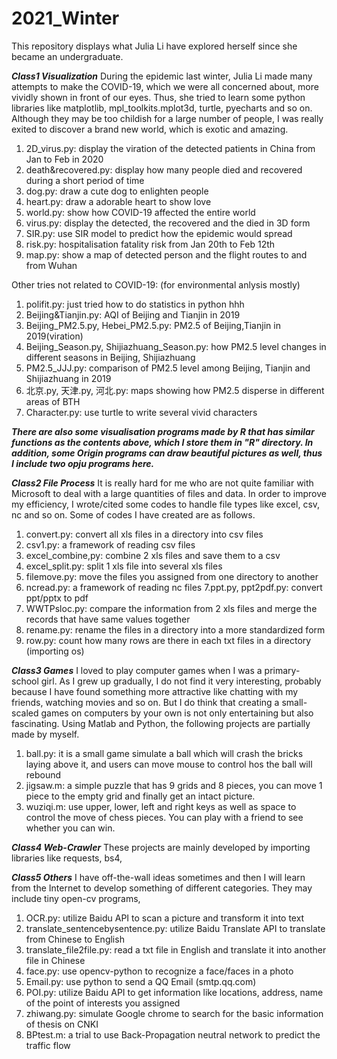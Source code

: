 # 2021_Winter
This repository displays what Julia Li have explored herself since she became an undergraduate.

***Class1 Visualization***
During the epidemic last winter, Julia Li made many attempts to make the COVID-19, which we were all concerned about, more vividly shown in front of our eyes.
Thus, she tried to learn some python libraries like matplotlib, mpl_toolkits.mplot3d, turtle, pyecharts and so on. Although they may be too childish for a large number of people, I was really exited to discover a brand new world, which is exotic and amazing.
1. 2D_virus.py: display the viration of the detected patients in China from Jan to Feb in 2020
2. death&recovered.py: display how many people died and recovered during a short period of time
3. dog.py: draw a cute dog to enlighten people
4. heart.py: draw a adorable heart to show love
5. world.py: show how COVID-19 affected the entire world
6. virus.py: display the detected, the recovered and the died in 3D form
7. SIR.py: use SIR model to predict how the epidemic would spread
8. risk.py: hospitalisation fatality risk from Jan 20th to Feb 12th
9. map.py: show a map of detected person and the flight routes to and from Wuhan

Other tries not related to COVID-19: (for environmental anlysis mostly)
1. polifit.py: just tried how to do statistics in python hhh
2. Beijing&Tianjin.py: AQI of Beijing and Tianjin in 2019
3. Beijing_PM2.5.py, Hebei_PM2.5.py: PM2.5 of Beijing,Tianjin in 2019(viration)
4. Beijing_Season.py, Shijiazhuang_Season.py: how PM2.5 level changes in different seasons in Beijing, Shijiazhuang
5. PM2.5_JJJ.py: comparison of PM2.5 level among Beijing, Tianjin and Shijiazhuang in 2019
6. 北京.py, 天津.py, 河北.py: maps showing how PM2.5 disperse in different areas of BTH
7. Character.py: use turtle to write several vivid characters

***There are also some visualisation programs made by R that has similar functions as the contents above, which I store them in "R" directory. In addition, some Origin programs can draw beautiful pictures as well, thus I include two opju programs here.***

***Class2 File Process***
It is really hard for me who are not quite familiar with Microsoft to deal with a large quantities of files and data. In order to improve my efficiency, I wrote/cited some codes to handle file types like excel, csv, nc and so on. Some of codes I have created are as follows.
1. convert.py: convert all xls files in a directory into csv files
2. csv1.py: a framework of reading csv files
3. excel_combine,py: combine 2 xls files and save them to a csv
4. excel_split.py: split 1 xls file into several xls files
5. filemove.py: move the files you assigned from one directory to another
6. ncread.py: a framework of reading nc files
7.ppt.py, ppt2pdf.py: convert ppt/pptx to pdf
8. WWTPsloc.py: compare the information from 2 xls files and merge the records that have same values together
9. rename.py: rename the files in a directory into a more standardized form
10. row.py: count how many rows are there in each txt files in a directory (importing os)

***Class3 Games***
I loved to play computer games when I was a primary-school girl. As I grew up gradually, I do not find it very interesting, probably because I have found something more attractive like chatting with my friends, watching movies and so on. But I do think that creating a small-scaled games on computers by your own is not only entertaining but also fascinating. Using Matlab and Python, the following projects are partially made by myself.
1. ball.py: it is a small game simulate a ball which will crash the bricks laying above it, and users can move mouse to control hos the ball will rebound
2. jigsaw.m: a simple puzzle that has 9 grids and 8 pieces, you can move 1 piece to the empty grid and finally get an intact picture.
3. wuziqi.m: use upper, lower, left and right keys as well as space to control the move of chess pieces. You can play with a friend to see whether you can win.

***Class4 Web-Crawler***
These projects are mainly developed by importing libraries like requests, bs4,

***Class5 Others***
I have off-the-wall ideas sometimes and then I will learn from the Internet to develop something of different categories. They may include tiny open-cv programs, 
1. OCR.py: utilize Baidu API to scan a picture and transform it into text
2. translate_sentencebysentence.py: utilize Baidu Translate API to translate from Chinese to English
3. translate_file2file.py: read a txt file in English and translate it into another file in Chinese
4. face.py: use opencv-python to recognize a face/faces in a photo
5. Email.py: use python to send a QQ Email (smtp.qq.com)
6. POI.py: utilize Baidu API to get information like locations, address, name of the point of interests you assigned
7. zhiwang.py: simulate Google chrome to search for the basic information of thesis on CNKI
8. BPtest.m: a trial to use Back-Propagation neutral network to predict the traffic flow
